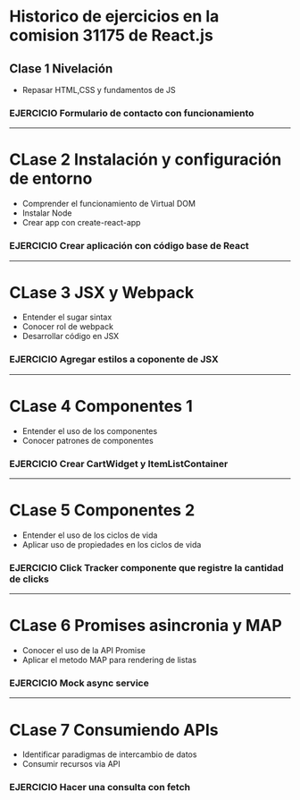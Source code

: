 # Historico de ejercicios en la comision 31175 de React.js


## Clase 1 Nivelación

- Repasar HTML,CSS y fundamentos de JS

### EJERCICIO Formulario de contacto con funcionamiento

------

# CLase 2 Instalación y configuración de entorno

- Comprender el funcionamiento de Virtual DOM
- Instalar Node
- Crear app con create-react-app

### EJERCICIO Crear aplicación con código base de React

------

# CLase 3 JSX y Webpack

- Entender el sugar sintax
- Conocer rol de webpack
- Desarrollar código en JSX

### EJERCICIO Agregar estilos a coponente de JSX

------

# CLase 4 Componentes 1

- Entender el uso de los componentes
- Conocer patrones de componentes

### EJERCICIO Crear CartWidget y ItemListContainer

------

# CLase 5 Componentes 2

- Entender el uso de los ciclos de vida
- Aplicar uso de propiedades en los ciclos de vida

### EJERCICIO Click Tracker componente que registre la cantidad de clicks

------

# CLase 6 Promises asincronia y MAP

- Conocer el uso de la API Promise
- Aplicar el metodo MAP para rendering de listas

### EJERCICIO Mock async service

------

# CLase 7 Consumiendo APIs

- Identificar paradigmas de intercambio de datos
- Consumir recursos via API

### EJERCICIO Hacer una consulta con fetch